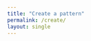 ```yaml
---
title: "Create a pattern"
permalink: /create/
layout: single
---
```


<link rel="stylesheet" href="{{ '/assets/react-app/static/css/main.0e8cbe55.css' | relative_url }}">
<script src="{{ '/assets/react-app/static/js/main.3eaabf30.js' | relative_url }}"></script>